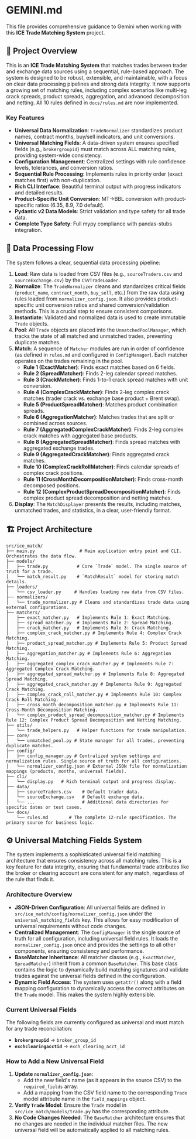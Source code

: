 # GEMINI.md

This file provides comprehensive guidance to Gemini when working with this **ICE Trade Matching System** project.

## 🎯 Project Overview

This is an **ICE Trade Matching System** that matches trades between trader and exchange data sources using a sequential, rule-based approach. The system is designed to be robust, extensible, and maintainable, with a focus on clear data processing pipelines and strong data integrity. It now supports a growing set of matching rules, including complex scenarios like multi-leg crack spreads, product spreads, aggregation, and advanced decomposition and netting. All 10 rules defined in `docs/rules.md` are now implemented.

### Key Features

- **Universal Data Normalization**: `TradeNormalizer` standardizes product names, contract months, buy/sell indicators, and unit conversions.
- **Universal Matching Fields**: A data-driven system ensures specified fields (e.g., `brokergroupid`) must match across ALL matching rules, providing system-wide consistency.
- **Configuration Management**: Centralized settings with rule confidence levels, tolerances, and conversion ratios.
- **Sequential Rule Processing**: Implements rules in priority order (exact matches first) with non-duplication.
- **Rich CLI Interface**: Beautiful terminal output with progress indicators and detailed results.
- **Product-Specific Unit Conversion**: MT→BBL conversion with product-specific ratios (6.35, 8.9, 7.0 default).
- **Pydantic v2 Data Models**: Strict validation and type safety for all trade data.
- **Complete Type Safety**: Full mypy compliance with pandas-stubs integration.

## 🌊 Data Processing Flow

The system follows a clear, sequential data processing pipeline:

1.  **Load**: Raw data is loaded from CSV files (e.g., `sourceTraders.csv` and `sourceExchange.csv`) by the `CSVTradeLoader`.
2.  **Normalize**: The `TradeNormalizer` cleans and standardizes critical fields (`product_name`, `contract_month`, `buy_sell`, etc.) from the raw data using rules loaded from `normalizer_config.json`. It also provides product-specific unit conversion ratios and shared conversion/validation methods. This is a crucial step to ensure consistent comparisons.
3.  **Instantiate**: Validated and normalized data is used to create immutable `Trade` objects.
4.  **Pool**: All `Trade` objects are placed into the `UnmatchedPoolManager`, which tracks the state of all matched and unmatched trades, preventing duplicate matches.
5.  **Match**: A sequence of `Matcher` modules are run in order of confidence (as defined in `rules.md` and configured in `ConfigManager`). Each matcher operates on the trades remaining in the pool.
    -   **Rule 1 (ExactMatcher)**: Finds exact matches based on 6 fields.
    -   **Rule 2 (SpreadMatcher)**: Finds 2-leg calendar spread matches.
    -   **Rule 3 (CrackMatcher)**: Finds 1-to-1 crack spread matches with unit conversion.
    -   **Rule 4 (ComplexCrackMatcher)**: Finds 2-leg complex crack matches (trader crack vs. exchange base product + Brent swap).
    -   **Rule 5 (ProductSpreadMatcher)**: Matches product combination spreads.
    -   **Rule 6 (AggregationMatcher)**: Matches trades that are split or combined across sources.
    -   **Rule 7 (AggregatedComplexCrackMatcher)**: Finds 2-leg complex crack matches with aggregated base products.
    -   **Rule 8 (AggregatedSpreadMatcher)**: Finds spread matches with aggregated exchange trades.
    -   **Rule 9 (AggregatedCrackMatcher)**: Finds aggregated crack matches.
    -   **Rule 10 (ComplexCrackRollMatcher)**: Finds calendar spreads of complex crack positions.
    -   **Rule 11 (CrossMonthDecompositionMatcher)**: Finds cross-month decomposed positions.
    -   **Rule 12 (ComplexProductSpreadDecompositionMatcher)**: Finds complex product spread decomposition and netting matches.
6.  **Display**: The `MatchDisplayer` presents the results, including matches, unmatched trades, and statistics, in a clear, user-friendly format.

## 🏗️ Project Architecture

```
src/ice_match/
├── main.py                 # Main application entry point and CLI. Orchestrates the data flow.
├── models/
│   ├── trade.py           # Core `Trade` model. The single source of truth for a trade.
│   └── match_result.py    # `MatchResult` model for storing match details.
├── loaders/
│   └── csv_loader.py     # Handles loading raw data from CSV files.
├── normalizers/
│   └── trade_normalizer.py # Cleans and standardizes trade data using external configurations.
├── matchers/
│   ├── exact_matcher.py   # Implements Rule 1: Exact Matching.
│   ├── spread_matcher.py  # Implements Rule 2: Spread Matching.
│   ├── crack_matcher.py   # Implements Rule 3: Crack Matching.
│   ├── complex_crack_matcher.py # Implements Rule 4: Complex Crack Matching.
│   ├── product_spread_matcher.py # Implements Rule 5: Product Spread Matching.
│   ├── aggregation_matcher.py # Implements Rule 6: Aggregation Matching.
│   ├── aggregated_complex_crack_matcher.py # Implements Rule 7: Aggregated Complex Crack Matching.
│   ├── aggregated_spread_matcher.py # Implements Rule 8: Aggregated Spread Matching.
│   ├── aggregated_crack_matcher.py # Implements Rule 9: Aggregated Crack Matching.
│   ├── complex_crack_roll_matcher.py # Implements Rule 10: Complex Crack Roll Matching.
│   ├── cross_month_decomposition_matcher.py # Implements Rule 11: Cross-Month Decomposition Matching.
│   └── complex_product_spread_decomposition_matcher.py # Implements Rule 12: Complex Product Spread Decomposition and Netting Matching.
├── utils/
│   └── trade_helpers.py   # Helper functions for trade manipulation.
├── core/
│   └── unmatched_pool.py # State manager for all trades, preventing duplicate matches.
├── config/
│   ├── config_manager.py # Centralized system settings and normalization rules. Single source of truth for all configurations.
│   └── normalizer_config.json # External JSON file for normalization mappings (products, months, universal fields).
├── cli/
│   └── display.py   # Rich terminal output and progress display.
├── data/
│   ├── sourceTraders.csv    # Default trader data.
│   └── sourceExchange.csv   # Default exchange data.
│   └── ...                  # Additional data directories for specific dates or test cases.
└── docs/
    └── rules.md        # The complete 12-rule specification. The primary source for business logic.
```

## ⚙️ Universal Matching Fields System

The system implements a sophisticated universal field matching architecture that ensures consistency across all matching rules. This is a key feature for data integrity, ensuring that fundamental trade attributes like the broker or clearing account are consistent for any match, regardless of the rule that finds it.

### Architecture Overview

- **JSON-Driven Configuration**: All universal fields are defined in `src/ice_match/config/normalizer_config.json` under the `universal_matching_fields` key. This allows for easy modification of universal requirements without code changes.
- **Centralized Management**: The `ConfigManager` is the single source of truth for all configuration, including universal field rules. It loads the `normalizer_config.json` once and provides the settings to all other components, ensuring consistency and performance.
- **BaseMatcher Inheritance**: All matcher classes (e.g., `ExactMatcher`, `SpreadMatcher`) inherit from a common `BaseMatcher`. This base class contains the logic to dynamically build matching signatures and validate trades against the universal fields defined in the configuration.
- **Dynamic Field Access**: The system uses `getattr()` along with a field mapping configuration to dynamically access the correct attributes on the `Trade` model. This makes the system highly extensible.

### Current Universal Fields

The following fields are currently configured as universal and must match for any trade reconciliation:

- **`brokergroupid`** → `broker_group_id`
- **`exchclearingacctid`** → `exch_clearing_acct_id`

### How to Add a New Universal Field

1.  **Update `normalizer_config.json`**:
    -   Add the new field's name (as it appears in the source CSV) to the `required_fields` array.
    -   Add a mapping from the CSV field name to the corresponding `Trade` model attribute name in the `field_mappings` object.
2.  **Verify `Trade` Model**: Ensure the `Trade` model in `src/ice_match/models/trade.py` has the corresponding attribute.
3.  **No Code Changes Needed**: The `BaseMatcher` architecture ensures that no changes are needed in the individual matcher files. The new universal field will be automatically applied to all matching rules.
